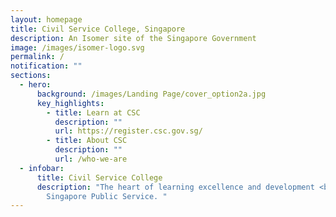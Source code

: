 ```yaml
---
layout: homepage
title: Civil Service College, Singapore
description: An Isomer site of the Singapore Government
image: /images/isomer-logo.svg
permalink: /
notification: ""
sections:
  - hero:
      background: /images/Landing Page/cover_option2a.jpg
      key_highlights:
        - title: Learn at CSC
          description: ""
          url: https://register.csc.gov.sg/
        - title: About CSC
          description: ""
          url: /who-we-are
  - infobar:
      title: Civil Service College
      description: "The heart of learning excellence and development <br> for the
        Singapore Public Service. "
---
```

